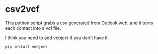 # csv2vcf
This python script grabs a csv generated from Outlook web, and it turns each contact into a vcf file. 

I think you need to add vobject if you don't have it 
```
pip install vobject
```
